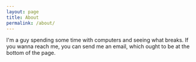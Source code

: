 ```yaml
---
layout: page
title: About
permalink: /about/
---
```


I'm a guy spending some time with computers and seeing what breaks. If you wanna reach me, you can send me an email, which ought to be at the bottom of the page. 
